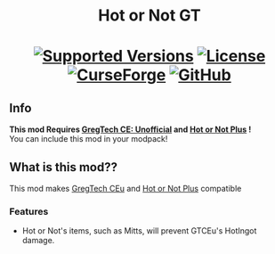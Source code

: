 <h1 align="center">Hot or Not GT</h1>
<h1 align="center">
    <a href="https://www.curseforge.com/minecraft/mc-mods/hot-or-not-gtceu"><img src="https://img.shields.io/badge/Available%20for-MC%201.12.2%20-informational?style=for-the-badge" alt="Supported Versions"></a>
    <a href="https://github.com/MrKono/HotOrNotGT/blob/master/LICENSE"><img src="https://img.shields.io/github/license/MrKono/HotOrNotGT?style=for-the-badge" alt="License"></a>
    <br>
    <a href="https://www.curseforge.com/minecraft/mc-mods/hot-or-not-gtceu"><img src="https://cf.way2muchnoise.eu/1238400.svg?badge_style=for_the_badge" alt="CurseForge"></a>
    <a href="https://github.com/MrKono/HotOrNotGT/releases"><img src="https://img.shields.io/github/downloads/MrKono/HotOrNotGT/total?sort=semver&logo=github&label=&style=for-the-badge&color=2d2d2d&labelColor=545454&logoColor=FFFFFF" alt="GitHub"></a>
</h1>

## Info
**This mod Requires [GregTech CE: Unofficial](https://github.com/GregTechCEu/GregTech) and  [Hot or Not Plus](https://github.com/ACGaming/HotOrNotPlus) !**  
You can include this mod in your modpack!

## What is this mod??
This mod makes [GregTech CEu](https://github.com/GregTechCEu/GregTech) and [Hot or Not Plus](https://github.com/ACGaming/HotOrNotPlus) compatible
### Features
 - Hot or Not's items, such as Mitts, will prevent GTCEu's HotIngot damage.

